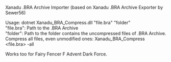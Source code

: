 Xanadu .BRA Archive Importer (based on Xanadu .BRA Archive Exporter by Sewer56)

Usage: dotnet Xanadu_BRA_Compress.dll "file.bra" "folder"<br/>
"file.bra": Path to the .BRA Archive<br/>
"folder": Path to the folder contains the uncompressed files of .BRA Archive.<br/>
Compress all files, even unmodified ones: Xanadu_BRA_Compress <file.bra> <folder> -all<br/>
  
Works too for Fairy Fencer F Advent Dark Force.
